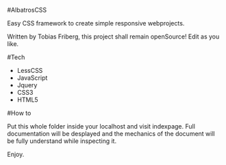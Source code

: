 #AlbatrosCSS

Easy CSS framework to create simple responsive webprojects.

Written by Tobias Friberg, this project shall remain openSource! Edit as you like.


#Tech
- LessCSS
- JavaScript
- Jquery
- CSS3
- HTML5

#How to

Put this whole folder inside your localhost and visit indexpage. Full documentation will be desplayed and the mechanics of the document will be fully understand while inspecting it.

Enjoy.
